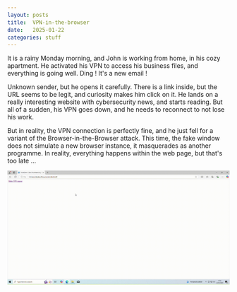 ```yaml
---
layout: posts
title:  VPN-in-the-browser
date:   2025-01-22
categories: stuff
---
```


It is a rainy Monday morning, and John is working from home, in his cozy apartment. He activated his VPN to access his business files, and everything is going well. Ding ! It's a new email !

Unknown sender, but he opens it carefully. There is a link inside, but the URL seems to be legit, and curiosity makes him click on it. He lands on a really interesting website with cybersecurity news, and starts reading. But all of a sudden, his VPN goes down, and he needs to reconnect to not lose his work.

But in reality, the VPN connection is perfectly fine, and he just fell for a variant of the Browser-in-the-Browser attack. This time, the fake window does not simulate a new browser instance, it masquerades as another programme. In reality, everything happens within the web page, but that's too late ...

![vitb.gif](/assets/res/stuff/vitb.gif)

